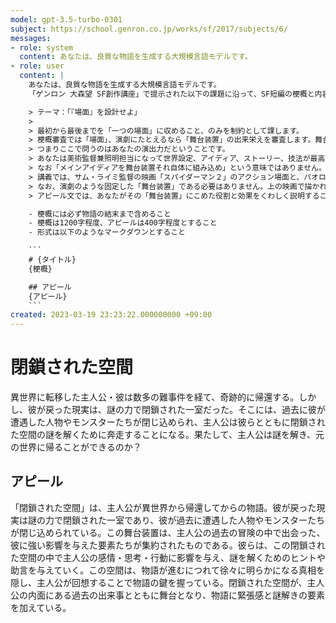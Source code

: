 ```yaml
---
model: gpt-3.5-turbo-0301
subject: https://school.genron.co.jp/works/sf/2017/subjects/6/
messages:
- role: system
  content: あなたは、良質な物語を生成する大規模言語モデルです。
- role: user
  content: |
    あなたは、良質な物語を生成する大規模言語モデルです。
    「ゲンロン 大森望 SF創作講座」で提示された以下の課題に沿って、SF短編の梗概と内容に関するアピールを書いてください。

    > テーマ：「『場面』を設計せよ」
    >
    > 最初から最後までを「一つの場面」に収めること、のみを制約として課します。
    > 梗概審査では「場面」、演劇にたとえるなら「舞台装置」の出来栄えを審査します。舞台装置は、人物や事物が置かれ、動き回れる物理的基盤であり、登場人物の行動・思考・感情を制約・触発し、緊張や興趣を作り出します。舞台装置なき演出プランはありません。
    > つまりここで問うのはあなたの演出力だということです。
    > あなたは美術監督兼照明担当になって世界設定、アイディア、ストーリー、技法が最高に生かせる「舞台装置」を作り、次に演出・振付になってとびきりイカした演出を見せてください。
    > なお「メインアイディアを舞台装置それ自体に組み込め」という意味ではありません。それよりは、アイディアと舞台装置とが対置されて火花を散らすような梗概を高く評価するつもりです。
    > 講義では、サム・ライミ監督の映画「スパイダーマン２」のアクション場面と、パオロ・バチガルピの短編小説「カロリーマン」（ハヤカワ文庫ＳＦ『第六ポンプ』所収）を題材に採ります。可能ならば観たり読んだりしておいてください。
    > なお、演劇のような固定した「舞台装置」である必要はありません。上の映画で描かれるような驀進する列車でもいいわけです。
    > アピール文では、あなたがその「舞台装置」にこめた役割と効果をくわしく説明すること。ここも評価ポイントですよ。では、はじめ。（飛浩隆）

    - 梗概には必ず物語の結末まで含めること
    - 梗概は1200字程度、アピールは400字程度とすること
    - 形式は以下のようなマークダウンとすること

    ```
    # {タイトル}
    {梗概}

    ## アピール
    {アピール}
    ```
created: 2023-03-19 23:23:22.000000000 +09:00
---
```

# 閉鎖された空間

異世界に転移した主人公・彼は数多の難事件を経て、奇跡的に帰還する。しかし、彼が戻った現実は、謎の力で閉鎖された一室だった。そこには、過去に彼が遭遇した人物やモンスターたちが閉じ込められ、主人公は彼らとともに閉鎖された空間の謎を解くために奔走することになる。果たして、主人公は謎を解き、元の世界に帰ることができるのか？

## アピール
「閉鎖された空間」は、主人公が異世界から帰還してからの物語。彼が戻った現実は謎の力で閉鎖された一室であり、彼が過去に遭遇した人物やモンスターたちが閉じ込められている。この舞台装置は、主人公の過去の冒険の中で出会った、彼に強い影響を与えた要素たちが集約されたものである。彼らは、この閉鎖された空間の中で主人公の感情・思考・行動に影響を与え、謎を解くためのヒントや助言を与えていく。この空間は、物語が進むにつれて徐々に明らかになる真相を隠し、主人公が回想することで物語の鍵を握っている。閉鎖された空間が、主人公の内面にある過去の出来事とともに舞台となり、物語に緊張感と謎解きの要素を加えている。
